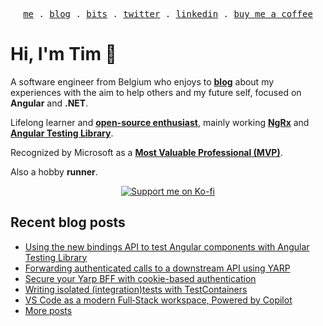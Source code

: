<p align="center">
<samp>
<a href="https://timdeschryver.dev">me</a> .
<a href="https://timdeschryver.dev/blog">blog</a> .
<a href="https://timdeschryver.dev/bits">bits</a> .
<a href="https://timdeschryver.dev/twitter">twitter</a> .
<a href="https://timdeschryver.dev/linkedin">linkedin</a> .
<a href="https://ko-fi.com/timdeschryver">buy me a coffee</a>
</samp>
</p>

# Hi, I'm Tim 👋

A software engineer from Belgium who enjoys to **[blog](https://timdeschryver.dev/blog)** about
my experiences with the aim to help others and my future self, focused on
**Angular** and **.NET**.

Lifelong learner and **[open-source enthusiast](https://github.com/timdeschryver)**, mainly working **[NgRx](https://ngrx.io/)** and **[Angular Testing Library](https://testing-library.com/docs/angular-testing-library/)**.

Recognized by Microsoft as a **[Most Valuable Professional (MVP)](https://mvp.microsoft.com/en-us/PublicProfile/5004452?fullName=Tim%20Deschryver)**.

Also a hobby **runner**.

<div align="center">
<a href="https://ko-fi.com/timdeschryver">
<img src="https://ko-fi.com/img/githubbutton_sm.svg" alt="Support me on Ko-fi"  />
</a>  
</div>

<!-- prettier-ignore-start -->
<!-- BLOG:START -->

## Recent blog posts

- [Using the new bindings API to test Angular components with Angular Testing Library](https://timdeschryver.dev/blog/using-the-new-bindings-api-to-test-angular-components-with-angular-testing-library)
- [Forwarding authenticated calls to a downstream API using YARP](https://timdeschryver.dev/blog/forwarding-authenticated-calls-to-a-downstream-api-using-yarp)
- [Secure your Yarp BFF with cookie-based authentication](https://timdeschryver.dev/blog/secure-your-yarp-bff-with-cookie-based-authentication)
- [Writing isolated (integration)tests with TestContainers](https://timdeschryver.dev/blog/writing-isolated-integrationtests-with-testcontainers)
- [VS Code as a modern Full‑Stack workspace, Powered by Copilot](https://timdeschryver.dev/blog/vs-code-as-a-modern-full-stack-workspace-powered-by-copilot)
- [More posts](https://timdeschryver.dev/blog)

<!-- BLOG:END -->
<!-- prettier-ignore-end -->
